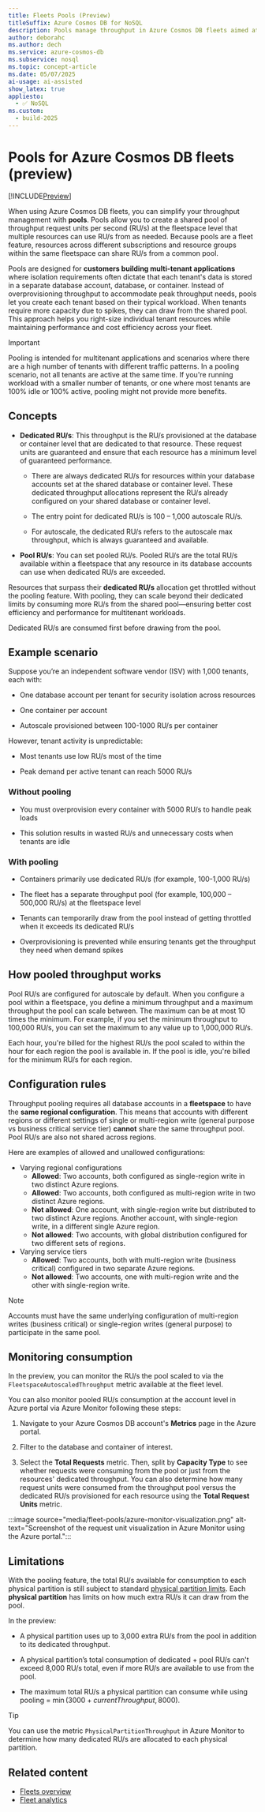 ```yaml
---
title: Fleets Pools (Preview)
titleSuffix: Azure Cosmos DB for NoSQL
description: Pools manage throughput in Azure Cosmos DB fleets aimed at optimizing resource allocation for multitenant applications.
author: deborahc
ms.author: dech
ms.service: azure-cosmos-db
ms.subservice: nosql
ms.topic: concept-article
ms.date: 05/07/2025
ai-usage: ai-assisted
show_latex: true
appliesto:
  - ✅ NoSQL
ms.custom:
  - build-2025
---
```


# Pools for Azure Cosmos DB fleets (preview)

[!INCLUDE[Preview](includes/notice-preview.md)]

When using Azure Cosmos DB fleets, you can simplify your throughput management with **pools**. Pools allow you to create a shared pool of throughput request units per second (RU/s) at the fleetspace level that multiple resources can use RU/s from as needed. Because pools are a fleet feature, resources across different subscriptions and resource groups within the same fleetspace can share RU/s from a common pool. 

Pools are designed for **customers building multi-tenant applications** where isolation requirements often dictate that each tenant's data is stored in a separate database account, database, or container. Instead of overprovisioning throughput to accommodate peak throughput needs, pools let you create each tenant based on their typical workload. When tenants require more capacity due to spikes, they can draw from the shared pool. This approach helps you right-size individual tenant resources while maintaining performance and cost efficiency across your fleet. 

> [!IMPORTANT]
> Pooling is intended for multitenant applications and scenarios where there are a high number of tenants with different traffic patterns. In a pooling scenario, not all tenants are active at the same time. If you're running workload with a smaller number of tenants, or one where most tenants are 100% idle or 100% active, pooling might not provide more benefits.

## Concepts

- **Dedicated RU/s**: This throughput is the RU/s provisioned at the database or container level that are dedicated to that resource. These request units are guaranteed and ensure that each resource has a minimum level of guaranteed performance.  

    - There are always dedicated RU/s for resources within your database accounts set at the shared database or container level. These dedicated throughput allocations represent the RU/s already configured on your shared database or container level.

    - The entry point for dedicated RU/s is 100 – 1,000 autoscale RU/s. 

    - For autoscale, the dedicated RU/s refers to the autoscale max throughput, which is always guaranteed and available. 

- **Pool RU/s**: You can set pooled RU/s. Pooled RU/s are the total RU/s available within a fleetspace that any resource in its database accounts can use when dedicated RU/s are exceeded. 

Resources that surpass their **dedicated RU/s** allocation get throttled without the pooling feature. With pooling, they can scale beyond their dedicated limits by consuming more RU/s from the shared pool—ensuring better cost efficiency and performance for multitenant workloads.  

Dedicated RU/s are consumed first before drawing from the pool.

## Example scenario

Suppose you’re an independent software vendor (ISV) with 1,000 tenants, each with:

- One database account per tenant for security isolation across resources 

- One container per account 

- Autoscale provisioned between 100-1000 RU/s per container 

However, tenant activity is unpredictable:

- Most tenants use low RU/s most of the time 

- Peak demand per active tenant can reach 5000 RU/s 

### Without pooling 

- You must overprovision every container with 5000 RU/s to handle peak loads

- This solution results in wasted RU/s and unnecessary costs when tenants are idle

### With pooling 

- Containers primarily use dedicated RU/s (for example, 100-1,000 RU/s)

- The fleet has a separate throughput pool (for example, 100,000 – 500,000 RU/s) at the fleetspace level

- Tenants can temporarily draw from the pool instead of getting throttled when it exceeds its dedicated RU/s

- Overprovisioning is prevented while ensuring tenants get the throughput they need when demand spikes

## How pooled throughput works

Pool RU/s are configured for autoscale by default. When you configure a pool within a fleetspace, you define a minimum throughput and a maximum throughput the pool can scale between. The maximum can be at most 10 times the minimum. For example, if you set the minimum throughput to 100,000 RU/s, you can set the maximum to any value up to 1,000,000 RU/s. 

Each hour, you're billed for the highest RU/s the pool scaled to within the hour for each region the pool is available in. If the pool is idle, you're billed for the minimum RU/s for each region.

## Configuration rules

Throughput pooling requires all database accounts in a **fleetspace** to have the **same regional configuration**. This means that accounts with different regions or different settings of single or multi-region write (general purpose vs business critical service tier) **cannot** share the same throughput pool. Pool RU/s are also not shared across regions.

Here are examples of allowed and unallowed configurations:

- Varying regional configurations
    - **Allowed**: Two accounts, both configured as single-region write in two distinct Azure regions.
    - **Allowed**: Two accounts, both configured as multi-region write in two distinct Azure regions.
    - **Not allowed**: One account, with single-region write but distributed to two distinct Azure regions. Another account, with single-region write, in a different single Azure region.
    - **Not allowed**: Two accounts, with global distribution configured for two different sets of regions.
- Varying service tiers
    - **Allowed**: Two accounts, both with multi-region write (business critical) configured in two separate Azure regions.
    - **Not allowed**: Two accounts, one with multi-region write and the other with single-region write.

> [!NOTE]
> Accounts must have the same underlying configuration of multi-region writes (business critical) or single-region writes (general purpose) to participate in the same pool.

## Monitoring consumption

In the preview, you can monitor the RU/s the pool scaled to via the `FleetspaceAutoscaledThroughput` metric available at the fleet level.

You can also  monitor pooled RU/s consumption at the account level in Azure portal via Azure Monitor following these steps:

1. Navigate to your Azure Cosmos DB account's **Metrics** page in the Azure portal.

1. Filter to the database and container of interest.

1. Select the **Total Requests** metric. Then, split by **Capacity Type** to see whether requests were consuming from the pool or just from the resources' dedicated throughput. You can also determine how many request units were consumed from the throughput pool versus the dedicated RU/s provisioned for each resource using the **Total Request Units** metric.

:::image source="media/fleet-pools/azure-monitor-visualization.png" alt-text="Screenshot of the request unit visualization in Azure Monitor using the Azure portal.":::

## Limitations

With the pooling feature, the total RU/s available for consumption to each physical partition is still subject to standard [physical partition limits](../partitioning-overview.md#physical-partitions). Each **physical partition** has limits on how much extra RU/s it can draw from the pool. 

In the preview:

- A physical partition uses up to 3,000 extra RU/s from the pool in addition to its dedicated throughput.

- A physical partition’s total consumption of dedicated + pool RU/s can't exceed 8,000 RU/s total, even if more RU/s are available to use from the pool. 

- The maximum total RU/s a physical partition can consume while using pooling = $\min(3000+currentThroughput, 8000)$.

> [!TIP]
> You can use the metric `PhysicalPartitionThroughput` in Azure Monitor to determine how many dedicated RU/s are allocated to each physical partition.

## Related content

- [Fleets overview](fleet.md)
- [Fleet analytics](fleet-analytics.md)
